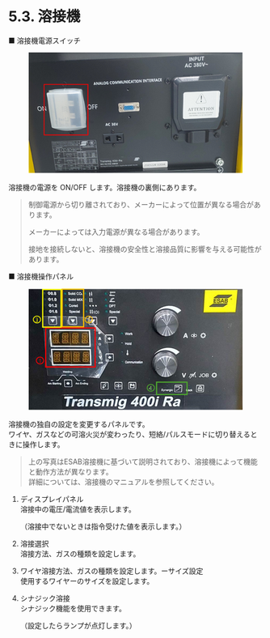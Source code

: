 # 5.3. 溶接機

■ 溶接機電源スイッチ

<div align="left"><figure><img src="../.gitbook/assets/그림52.png" alt=""><figcaption></figcaption></figure></div>

溶接機の電源を ON/OFF します。溶接機の裏側にあります。

> 制御電源から切り離されており、メーカーによって位置が異なる場合があります。
>
> メーカーによっては入力電源が異なる場合があります。
>
> 接地を接続しないと、溶接機の安全性と溶接品質に影響を与える可能性があります。



■ 溶接機操作パネル

<figure><img src="../.gitbook/assets/그림53.png" alt=""><figcaption></figcaption></figure>

溶接機の独自の設定を変更するパネルです。\
ワイヤ、ガスなどの可溶火災が変わったり、短絡/パルスモードに切り替えるときに操作します。

> 上の写真はESAB溶接機に基づいて説明されており、溶接機によって機能と動作方法が異なります。\
> 詳細については、溶接機のマニュアルを参照してください。

1.  ディスプレイパネル\
    溶接中の電圧/電流値を表示します。

    （溶接中でないときは指令受けた値を表示します。）
2. 溶接選択\
   溶接方法、ガスの種類を設定します。
3. ワイヤ溶接方法、ガスの種類を設定します。ーサイズ設定\
   使用するワイヤーのサイズを設定します。
4.  シナジック溶接\
    シナジック機能を使用できます。

    （設定したらランプが点灯します。）
